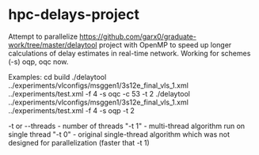 # hpc-delays-project

Attempt to parallelize https://github.com/garx0/graduate-work/tree/master/delaytool project with OpenMP to speed up longer calculations of delay estimates in real-time network.
Working for schemes (-s) oqp, oqc now.

Examples:
cd build
./delaytool ../experiments/vlconfigs/msggen1/3s12e_final_vls_1.xml ../experiments/test.xml -f 4 -s oqc -c 53 -t 2
./delaytool ../experiments/vlconfigs/msggen1/3s12e_final_vls_1.xml ../experiments/test.xml -f 4 -s oqp -t 2

-t or --threads - number of threads
"-t 1" - multi-thread algorithm run on single thread
"-t 0" - original single-thread algorithm which was not designed for parallelization (faster that -t 1)
